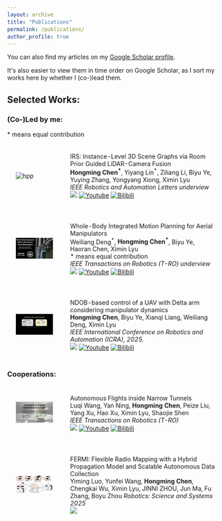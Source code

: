 ```yaml
---
layout: archive
title: "Publications"
permalink: /publications/
author_profile: true
---
```


<div class="wordwrap">You can also find my articles on my <a href="https://scholar.google.com.hk/citations?user=41rL5ZgAAAAJ&hl=en">Google Scholar profile</a>.

It's also easier to view them in time order on Google Scholar, as I sort my works here by whether I (co-)lead them.
</div>

## **Selected Works:**    
### (Co-)Led by me:  
<html>
    * means equal contribution
    <table style="width:100%;border:0px;border-spacing:0px;border-collapse:separate;margin-right:auto;margin-left:auto;">
          <tr onmouseout="nightsight_stop()" onmouseover="nightsight_start()">
            <td style="padding:20px;width:25%;vertical-align:middle;border-left-style:none;border-bottom-style:none;border-top-style:none;border-right-style:none">
              <img src="../images/irs.gif" alt="hpp" style="border-style: none" >
            </td>
            <td style="padding:20px;width:75%;vertical-align:middle;border-left-style:none;border-bottom-style:none;border-top-style:none;border-right-style:none">
                <papertitle>IRS: Instance-Level 3D Scene Graphs via Room Prior Guided LiDAR-Camera Fusion
                </papertitle>
              <br>
               <strong>Hongming Chen<sup>*</sup></strong>, Yiyang Lin<sup>*</sup>, Ziliang Li, Biyu Ye, Yuying Zhang, Yongyang Xiong, Ximin Lyu
              <br>
              <em>IEEE Robotics and Automation Letters underview</em><br>
              <a href="https://www.arxiv.org/abs/2506.06804"><img src="https://img.shields.io/badge/ArXiv-2506.06804-da282a.svg"/></a>
              <a href="https://youtu.be/FL_mQ7JLibM"><img alt="Youtube" src="https://img.shields.io/badge/Video-Youtube-red"/></a>
              <a href="https://www.bilibili.com/video/BV1peTrzdE22"><img alt="Bilibili" src="https://img.shields.io/badge/Video-Bilibili-blue"/></a>
            </td>
          </tr>
    </table>
    <table style="width:100%;border:0px;border-spacing:0px;border-collapse:separate;margin-right:auto;margin-left:auto;">
          <tr onmouseout="nightsight_stop()" onmouseover="nightsight_start()">
            <td style="padding:20px;width:25%;vertical-align:middle;border-left-style:none;border-bottom-style:none;border-top-style:none;border-right-style:none">
              <img src="../images/se3.gif" alt="hpp" style="border-style: none" >
            </td>
            <td style="padding:20px;width:75%;vertical-align:middle;border-left-style:none;border-bottom-style:none;border-top-style:none;border-right-style:none">
                <papertitle>Whole-Body Integrated Motion Planning for Aerial Manipulators
                </papertitle>
              <br>
              Weiliang Deng<sup>*</sup>, <strong>Hongming Chen<sup>*</sup></strong>, Biyu Ye, Haoran Chen, Ximin Lyu
              <br>
               * means equal contribution<br>
              <em>IEEE Transactions on Robotics (T-RO) underview</em><br>
              <a href="https://arxiv.org/abs/2501.06493"><img src="https://img.shields.io/badge/ArXiv-2501.06493-da282a.svg"/></a>
              <a href="https://youtu.be/BgxVYAVDnjk"><img alt="Youtube" src="https://img.shields.io/badge/Video-Youtube-red"/></a>
              <a href="https://www.bilibili.com/video/BV1pxcHebEqr"><img alt="Bilibili" src="https://img.shields.io/badge/Video-Bilibili-blue"/></a>
            </td>
          </tr>
    </table>
    <table style="width:100%;border:0px;border-spacing:0px;border-collapse:separate;margin-right:auto;margin-left:auto;">
          <tr onmouseout="nightsight_stop()" onmouseover="nightsight_start()">
            <td style="padding:20px;width:25%;vertical-align:middle;border-left-style:none;border-bottom-style:none;border-top-style:none;border-right-style:none">
              <img src="../images/hiarm.gif" alt="hpp" style="border-style: none" >
            </td>
            <td style="padding:20px;width:75%;vertical-align:middle;border-left-style:none;border-bottom-style:none;border-top-style:none;border-right-style:none">
                <papertitle>NDOB-based control of a UAV with Delta arm considering manipulator dynamics
                </papertitle>
              <br>
                <strong>Hongming Chen</strong>, Biyu Ye, Xianqi Liang, Weiliang Deng, Ximin Lyu
              <br>
              <em>IEEE International Conference on Robotics and Automation (ICRA), 2025.</em><br>
              <a href="https://arxiv.org/abs/2501.06122"><img src="https://img.shields.io/badge/ArXiv-2501.06122-da282a.svg"/></a>
              <a href="https://youtu.be/V_V_5q0V1iI"><img alt="Youtube" src="https://img.shields.io/badge/Video-Youtube-red"/></a>
              <a href="https://www.bilibili.com/video/BV16Zt5eBEPW"><img alt="Bilibili" src="https://img.shields.io/badge/Video-Bilibili-blue"/></a>
            </td>
          </tr>
    </table>
</html>

### Cooperations:  
<html>
    <table style="width:100%;border:0px;border-spacing:0px;border-collapse:separate;margin-right:auto;margin-left:auto;">
          <tr onmouseout="nightsight_stop()" onmouseover="nightsight_start()">
            <td style="padding:20px;width:25%;vertical-align:middle;border-left-style:none;border-bottom-style:none;border-top-style:none;border-right-style:none">
              <img src="../images/tunnel.gif" alt="hpp" style="border-style: none" >
            </td>
            <td style="padding:20px;width:75%;vertical-align:middle;border-left-style:none;border-bottom-style:none;border-top-style:none;border-right-style:none">
                <papertitle>Autonomous Flights inside Narrow Tunnels
                </papertitle>
              <br>
                 Luqi Wang, Yan Ning, <strong>Hongming Chen</strong>, Peize Liu, Yang Xu, Hao Xu, Ximin Lyu, Shaojie Shen
              <br>
              <em> IEEE Transactions on Robotics (T-RO) </em><br>
              <a href="https://ieeexplore.ieee.org/document/10916509"><img src="https://img.shields.io/badge/Paper-IEEE TRO-004088.svg"/></a>
              <a href="https://www.youtube.com/watch?v=S20QSIypYgY&t=13s"><img alt="Youtube" src="https://img.shields.io/badge/Video-Youtube-red"/></a>
              <a href="https://www.bilibili.com/video/BV1JX9XYdETp"><img alt="Bilibili" src="https://img.shields.io/badge/Video-Bilibili-blue"/></a>
            </td>
          </tr>
    </table>
    <table style="width:100%;border:0px;border-spacing:0px;border-collapse:separate;margin-right:auto;margin-left:auto;">
          <tr onmouseout="nightsight_stop()" onmouseover="nightsight_start()">
            <td style="padding:20px;width:25%;vertical-align:middle;border-left-style:none;border-bottom-style:none;border-top-style:none;border-right-style:none">
              <img src="../images/rss2025.png" alt="hpp" style="border-style: none" >
            </td>
            <td style="padding:20px;width:75%;vertical-align:middle;border-left-style:none;border-bottom-style:none;border-top-style:none;border-right-style:none">
                <papertitle>FERMI: Flexible Radio Mapping with a Hybrid Propagation Model and Scalable Autonomous Data Collection
                </papertitle>
              <br>
              Yiming Luo, Yunfei Wang, <strong>Hongming Chen</strong>, Chengkai Wu, Ximin Lyu, JINNI ZHOU, Jun Ma, Fu Zhang, Boyu Zhou
              <em>Robotics: Science and Systems 2025</em><br>
              <a href="https://arxiv.org/abs/2504.14862"><img src="https://img.shields.io/badge/ArXiv-2504.14862-da282a.svg"/></a>
            </td>
          </tr>
    </table>


</html>

<script type='text/javascript' id='clustrmaps' src='//cdn.clustrmaps.com/map_v2.js?cl=ffffff&w=300&t=n&d=zw1CZ4g3Kbf6u9w4XDWIXx-bCowhVDbx6o6tsQXJeIE&co=2d78ad&cmo=3acc3a&cmn=ff5353&ct=ffffff'></script>
